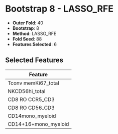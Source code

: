 # Bootstrap 8 - LASSO_RFE

- **Outer Fold**: 40
- **Bootstrap**: 8
- **Method**: LASSO_RFE
- **Fold Seed**: 88
- **Features Selected**: 6

## Selected Features

| Feature |
|---------|
| Tconv memKi67_total |
| NKCD56hi_total |
| CD8 RO CCR5_CD3 |
| CD8 RO CD56_CD3 |
| CD14mono_myeloid |
| CD14+16+mono_myeloid |
